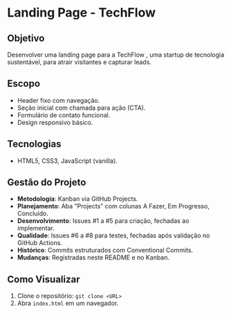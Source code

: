 # Landing Page - TechFlow 

## Objetivo
Desenvolver uma landing page para a TechFlow , uma startup de tecnologia sustentável, para atrair visitantes e capturar leads.

## Escopo
- Header fixo com navegação.
- Seção inicial com chamada para ação (CTA).
- Formulário de contato funcional.
- Design responsivo básico.

## Tecnologias
- HTML5, CSS3, JavaScript (vanilla).

## Gestão do Projeto
- **Metodologia**: Kanban via GitHub Projects.
- **Planejamento**: Aba "Projects" com colunas A Fazer, Em Progresso, Concluído.
- **Desenvolvimento**: Issues #1 a #5 para criação, fechadas ao implementar.
- **Qualidade**: Issues #6 a #8 para testes, fechadas após validação no GitHub Actions.
- **Histórico**: Commits estruturados com Conventional Commits.
- **Mudanças**: Registradas neste README e no Kanban.

## Como Visualizar
1. Clone o repositório: `git clone <URL>`
2. Abra `index.html` em um navegador.
